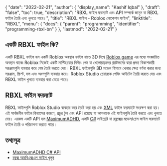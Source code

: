{
  "date": "2022-02-21",
  "author": {
    "display_name": "Kashif Iqbal"
  },
  "draft": "false",
  "toc": true,
  "description": "RBXL ফাইল ফরম্যাট এবং API সম্পর্কে জানুন যা RBXL ফাইল তৈরি এবং খুলতে পারে।",
  "title": "RBXL ফাইল - Roblox লোকেশন ফাইল",
  "linktitle": "RBXL",
  "menu": {
    "docs": {
      "parent": "programming",
      "identifier": "programming-rbxl-bn"
    }
  },
  "lastmod": "2022-02-21"
}

## একটি RBXL ফাইল কি?

একটি RBXL ফাইল হল একটি Roblox অবস্থান ফাইল যাতে 3D বিশ্বে [Roblox game](https://www.roblox.com/) এর মধ্যে সংজ্ঞায়িত অবস্থান থাকে৷ Roblox নিজেই একটি মাল্টিপ্লেয়ার বিল্ডিং গেম যা খেলোয়াড়দের প্ল্যাটফর্মের দ্বারা প্রদত্ত বিকাশকারী সরঞ্জামগুলি ব্যবহার করে গেম তৈরি করতে দেয়। RBXL ফাইলগুলি 3D মডেল হিসাবে খেলার ক্ষেত্র বর্ণনা করার জন্য সরঞ্জাম, স্ক্রিপ্ট, দল এবং অংশগুলি ব্যবহার করে। Roblox Studio প্লেয়ারকে গেমিং আইটেম তৈরি করতে দেয় এবং RBXL ফাইল খুলতে ব্যবহার করা যেতে পারে।

## RBXL ফাইল ফরম্যাট

RBXL ফাইলগুলি Roblox Studio ব্যবহার করে তৈরি করা হয় এবং [XML](/web/xml/) ফাইল ফরম্যাটে সংরক্ষণ করা হয়। এই সার্বজনীন ফাইল বিন্যাসের কারণে, প্রচুর টুল এবং API রয়েছে যা আপনাকে এই ফাইলগুলি তৈরি করতে এবং খুলতে দেয়। এরকম একটি API হল [MaximumADHD](https://github.com/MaximumADHD/Roblox-File-Format), একটি [C#](/programming/cs/) লাইব্রেরি যা রব্লক্সের মডেল/প্লেস ফাইল ফরম্যাটে ফাইল তৈরি ও পরিচালনা করতে পারে।

## তথ্যসূত্র

 * [MaximumADHD C# API](https://github.com/MaximumADHD/Roblox-File-Format)
 * [রব্লক্স আরবিএক্সএল ফাইল খুলুন](https://www.reddit.com/r/robloxgamedev/comments/no1cm9/rbxl_file_will_not_open/)

